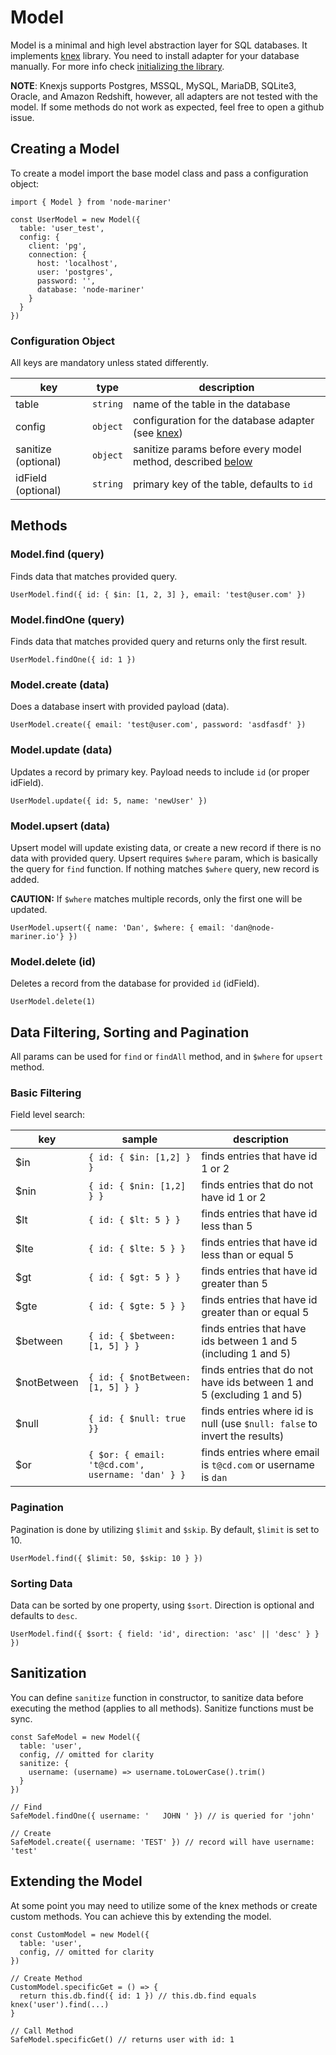 # Model

Model is a minimal and high level abstraction layer for SQL databases. It 
implements [knex](https://knexjs.org) library. You need to install adapter for your database manually. 
For more info check [initializing the library](https://knexjs.org/#Installation-client).

**NOTE**: Knexjs supports Postgres, MSSQL, MySQL, MariaDB, SQLite3, Oracle, and Amazon Redshift, however,
all adapters are not tested with the model. If some methods do not work as expected, feel free to open a github issue.


## Creating a Model

To create a model import the base model class and pass a configuration object:

```
import { Model } from 'node-mariner'

const UserModel = new Model({
  table: 'user_test',
  config: {
    client: 'pg',
    connection: {
      host: 'localhost',
      user: 'postgres',
      password: '',
      database: 'node-mariner'
    }
  }
})

```


### Configuration Object

All keys are mandatory unless stated differently.

| key                | type     | description                                                                                   |
| -------------------|----------|-----------------------------------------------------------------------------------------------|
| table              | `string` | name of the table in the database                                                             |
| config             | `object` | configuration for the database adapter (see [knex](https://knexjs.org/#Installation-client))  |
| sanitize (optional)| `object` | sanitize params before every model method, described [below](#sanitization)                   |
| idField (optional) | `string` | primary key of the table, defaults to `id`                                                    |



## Methods

### Model.find (query)

Finds data that matches provided query.

```
UserModel.find({ id: { $in: [1, 2, 3] }, email: 'test@user.com' })
```

### Model.findOne (query)

Finds data that matches provided query and returns only the first result.

```
UserModel.findOne({ id: 1 })
```

### Model.create (data)

Does a database insert with provided payload (data).

```
UserModel.create({ email: 'test@user.com', password: 'asdfasdf' })
```

### Model.update (data)

Updates a record by primary key. Payload needs to include `id` (or proper idField).

```
UserModel.update({ id: 5, name: 'newUser' })
```

### Model.upsert (data)

Upsert model will update existing data, or create a new record if there is no data with provided query.
Upsert requires `$where` param, which is basically the query for `find` function.
If nothing matches `$where` query, new record is added.

**CAUTION:** If `$where` matches multiple records, only the first one will be updated.

```
UserModel.upsert({ name: 'Dan', $where: { email: 'dan@node-mariner.io'} })
```

### Model.delete (id)

Deletes a record from the database for provided `id` (idField).

```
UserModel.delete(1)
```

## Data Filtering, Sorting and Pagination

All params can be used for `find` or `findAll` method, and in `$where` 
for `upsert` method.


### Basic Filtering

Field level search:


| key               | sample                                            | description                                 |
| ------------------|---------------------------------------------------|---------------------------------------------|
| $in               | `{ id: { $in: [1,2] } }`                          | finds entries that have id 1 or 2          |
| $nin              | `{ id: { $nin: [1,2] } }`                         | finds entries that do not have id 1 or 2  |
| $lt               | `{ id: { $lt: 5 } }`                              | finds entries that have id less than 5   |
| $lte              | `{ id: { $lte: 5 } }`                             | finds entries that have id less than or equal 5   |
| $gt               | `{ id: { $gt: 5 } }`                              | finds entries that have id greater than 5   |
| $gte              | `{ id: { $gte: 5 } }`                             | finds entries that have id greater than or equal 5   |
| $between          | `{ id: { $between: [1, 5] } }`                    | finds entries that have ids between 1 and 5 (including 1 and 5)   |
| $notBetween       | `{ id: { $notBetween: [1, 5] } }`                 | finds entries that do not have ids between 1 and 5 (excluding 1 and 5)   |
| $null             | `{ id: { $null: true }}`                          | finds entries where id is null (use `$null: false` to invert the results)   |
| $or               | `{ $or: { email: 't@cd.com', username: 'dan' } }` | finds entries where email is `t@cd.com` or username is `dan`   |



### Pagination

Pagination is done by utilizing `$limit` and `$skip`. By default, `$limit` is 
set to 10.

```
UserModel.find({ $limit: 50, $skip: 10 } })
```

### Sorting Data

Data can be sorted by one property, using `$sort`. Direction is optional and
defaults to `desc`.


```
UserModel.find({ $sort: { field: 'id', direction: 'asc' || 'desc' } } })
```


## Sanitization 

You can define `sanitize` function in constructor, to sanitize data before
executing the method (applies to all methods). Sanitize functions must be sync.

```
const SafeModel = new Model({
  table: 'user',
  config, // omitted for clarity
  sanitize: {
    username: (username) => username.toLowerCase().trim()
  }
})

// Find
SafeModel.findOne({ username: '   JOHN ' }) // is queried for 'john'

// Create
SafeModel.create({ username: 'TEST' }) // record will have username: 'test'

```

## Extending the Model

At some point you may need to utilize some of the knex methods or create custom methods. 
You can achieve this by extending the model.


```
const CustomModel = new Model({
  table: 'user',
  config, // omitted for clarity
})

// Create Method
CustomModel.specificGet = () => {
  return this.db.find({ id: 1 }) // this.db.find equals knex('user').find(...)
}

// Call Method
SafeModel.specificGet() // returns user with id: 1
```


